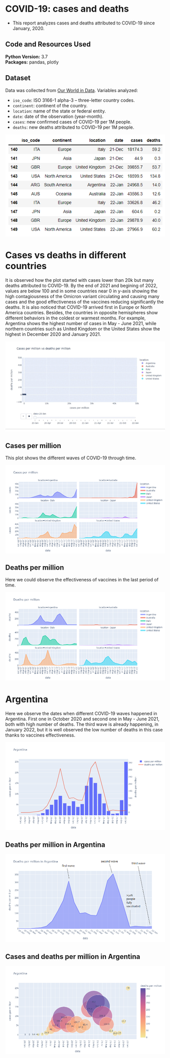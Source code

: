 # COVID-19: cases and deaths
* This report analyzes cases and deaths attributed to COVID-19 since January, 2020.


## Code and Resources Used 
**Python Version:** 3.7  
**Packages:** pandas, plotly

## Dataset

Data was collected from [Our World in Data](https://github.com/owid/covid-19-data/tree/master/public/data). Variables analyzed:  
* `iso_code`: ISO 3166-1 alpha-3 – three-letter country codes.
* `continent`: continent of the country.
* `location`: name of the state or federal entity.
* `date`: date of the observation (year-month).
* `cases`: new confirmed cases of COVID-19 per 1M people.
* `deaths`: new deaths attributed to COVID-19 per 1M people.

![table1](images/table1.png)

# Cases vs deaths in different countries

It is observed how the plot started with cases lower than 20k but many deaths attributed to COVID-19. By the end of 2021 and begining of 2022, values are below 100 and in some countries near 0 in y-axis showing the high contagiousness of the Omicron variant circulating and causing many cases and the good effectiveness of the vaccines reducing significantly the deaths. It is also noticed that COVID-19 arrived first in Europe or North America countries. Besides, the countries in opposite hemispheres show different behaviors in the coldest or warmest months. For example, Argentina shows the highest number of cases in May - June 2021, while northern countries such as United Kingdom or the United States show the highest in December 2020 and January 2021.

![covid](images/covid.gif)


## Cases per million

This plot shows the different waves of COVID-19 through time.  

![cases](images/cases.png)


## Deaths per million

Here we could observe the effectiveness of vaccines in the last period of time.

![deaths](images/deaths.png)

# Argentina

Here we observe the dates when different COVID-19 waves happened in Argentina. First one in October 2020 and second one in May - June 2021, both with high number of deaths. The third wave is already happening, in January 2022, but it is well observed the low number of deaths in this case thanks to vaccines effectiveness.

![Argentina_cases_deaths](images/Argentina_cases_deaths.png)

## Deaths per million in Argentina

![deaths_Argentina1](images/deaths_Argentina1.png)

## Cases and deaths per million in Argentina

![Argentina](images/Argentina.png)
